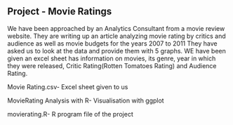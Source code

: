 ## Project - Movie Ratings
We have been approached by an Analytics Consultant from a movie review website. They are writing up an article analyzing movie rating by critics and audience as well as movie budgets for the years 2007 to 2011 They have asked us to look at the data and provide them with 5 graphs. WE have been given an excel sheet has information on movies, its genre, year in which they were released, Critic Rating(Rotten Tomatoes Rating) and Audience Rating.

Movie Rating.csv- Excel sheet given to us  

MovieRating Analysis with R- Visualisation with ggplot  

movierating.R- R program file of the project

